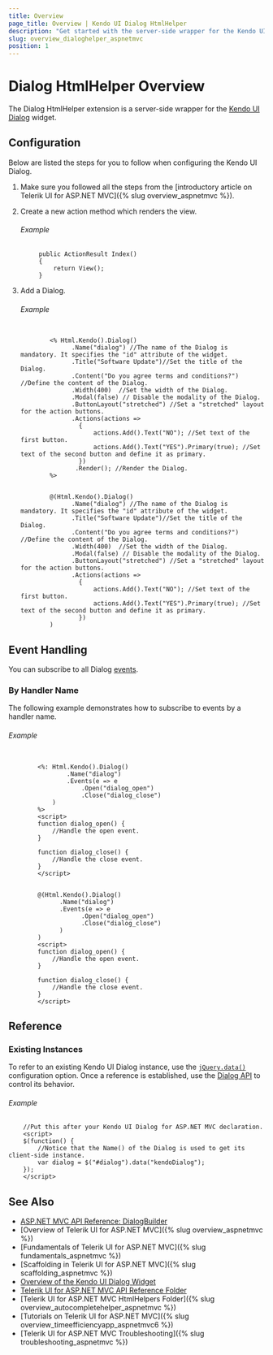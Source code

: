 ```yaml
---
title: Overview
page_title: Overview | Kendo UI Dialog HtmlHelper
description: "Get started with the server-side wrapper for the Kendo UI Dialog widget for ASP.NET MVC."
slug: overview_dialoghelper_aspnetmvc
position: 1
---
```


# Dialog HtmlHelper Overview

The Dialog HtmlHelper extension is a server-side wrapper for the [Kendo UI Dialog](https://demos.telerik.com/kendo-ui/dialog/index) widget.

## Configuration

Below are listed the steps for you to follow when configuring the Kendo UI Dialog.

1. Make sure you followed all the steps from the [introductory article on Telerik UI for ASP.NET MVC]({% slug overview_aspnetmvc %}).

1. Create a new action method which renders the view.

    ###### Example

            public ActionResult Index()
            {
                return View();
            }

1. Add a Dialog.

    ###### Example

    ```tab-ASPX

            <% Html.Kendo().Dialog()
                  .Name("dialog") //The name of the Dialog is mandatory. It specifies the "id" attribute of the widget.
                  .Title("Software Update")//Set the title of the Dialog.
                  .Content("Do you agree terms and conditions?") //Define the content of the Dialog.
                  .Width(400)  //Set the width of the Dialog.
                  .Modal(false) // Disable the modality of the Dialog.
                  .ButtonLayout("stretched") //Set a "stretched" layout for the action buttons.
                  .Actions(actions =>
                    {
                        actions.Add().Text("NO"); //Set text of the first button.
                        actions.Add().Text("YES").Primary(true); //Set text of the second button and define it as primary.
                    })
                   .Render(); //Render the Dialog.
            %>
    ```
    ```tab-Razor

            @(Html.Kendo().Dialog()
                  .Name("dialog") //The name of the Dialog is mandatory. It specifies the "id" attribute of the widget.
                  .Title("Software Update")//Set the title of the Dialog.
                  .Content("Do you agree terms and conditions?") //Define the content of the Dialog.
                  .Width(400)  //Set the width of the Dialog.
                  .Modal(false) // Disable the modality of the Dialog.
                  .ButtonLayout("stretched") //Set a "stretched" layout for the action buttons.
                  .Actions(actions =>
                    {
                        actions.Add().Text("NO"); //Set text of the first button.
                        actions.Add().Text("YES").Primary(true); //Set text of the second button and define it as primary.
                    })
            )
    ```

## Event Handling

You can subscribe to all Dialog [events](../../../kendo-ui/api/javascript/ui/dialog#events).

### By Handler Name

The following example demonstrates how to subscribe to events by a handler name.

###### Example

```tab-ASPX

        <%: Html.Kendo().Dialog()
                .Name("dialog")
                .Events(e => e
                    .Open("dialog_open")
                    .Close("dialog_close")
            )
        %>
        <script>
        function dialog_open() {
            //Handle the open event.
        }

        function dialog_close() {
            //Handle the close event.
        }
        </script>
```
```tab-Razor

        @(Html.Kendo().Dialog()
              .Name("dialog")
              .Events(e => e
                    .Open("dialog_open")
                    .Close("dialog_close")
              )
        )
        <script>
        function dialog_open() {
            //Handle the open event.
        }

        function dialog_close() {
            //Handle the close event.
        }
        </script>
```

## Reference

### Existing Instances

To refer to an existing Kendo UI Dialog instance, use the [`jQuery.data()`](http://api.jquery.com/jQuery.data/) configuration option. Once a reference is established, use the [Dialog API](../../../kendo-ui/api/javascript/ui/dialog#methods) to control its behavior.

###### Example

        //Put this after your Kendo UI Dialog for ASP.NET MVC declaration.
        <script>
        $(function() {
            //Notice that the Name() of the Dialog is used to get its client-side instance.
            var dialog = $("#dialog").data("kendoDialog");
        });
        </script>

## See Also

* [ASP.NET MVC API Reference: DialogBuilder](../../../kendo-ui/api/Kendo.Mvc.UI.Fluent/DialogBuilder)
* [Overview of Telerik UI for ASP.NET MVC]({% slug overview_aspnetmvc %})
* [Fundamentals of Telerik UI for ASP.NET MVC]({% slug fundamentals_aspnetmvc %})
* [Scaffolding in Telerik UI for ASP.NET MVC]({% slug scaffolding_aspnetmvc %})
* [Overview of the Kendo UI Dialog Widget](../../../kendo-ui/controls/layout/dialog/overview)
* [Telerik UI for ASP.NET MVC API Reference Folder](../../../kendo-ui/api/Kendo.Mvc/AggregateFunction)
* [Telerik UI for ASP.NET MVC HtmlHelpers Folder]({% slug overview_autocompletehelper_aspnetmvc %})
* [Tutorials on Telerik UI for ASP.NET MVC]({% slug overview_timeefficiencyapp_aspnetmvc6 %})
* [Telerik UI for ASP.NET MVC Troubleshooting]({% slug troubleshooting_aspnetmvc %})
